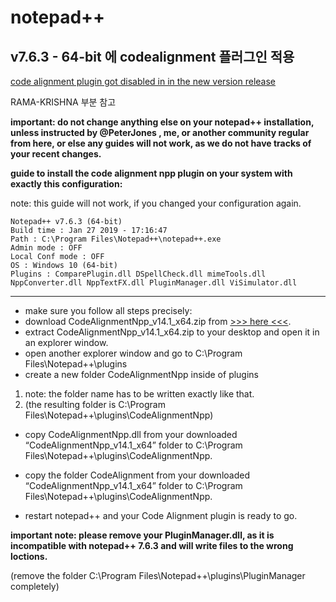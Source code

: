 # notepad++

## v7.6.3 - 64-bit 에 codealignment 플러그인 적용

[code alignment plugin got disabled in in the new version release](https://notepad-plus-plus.org/community/topic/17125/code-alignment-plugin-got-disabled-in-in-the-new-version-release)

RAMA-KRISHNA 부분 참고

**important: do not change anything else on your notepad++ installation, unless instructed by @PeterJones , me, or another community regular from here, or else any guides will not work, as we do not have tracks of your recent changes.**

**guide to install the code alignment npp plugin on your system with exactly this configuration:**

note: this guide will not work, if you changed your configuration again.

```
Notepad++ v7.6.3 (64-bit)
Build time : Jan 27 2019 - 17:16:47
Path : C:\Program Files\Notepad++\notepad++.exe
Admin mode : OFF
Local Conf mode : OFF
OS : Windows 10 (64-bit)
Plugins : ComparePlugin.dll DSpellCheck.dll mimeTools.dll NppConverter.dll NppTextFX.dll PluginManager.dll ViSimulator.dll
```
-----------------------------------------

- make sure you follow all steps precisely:
- download CodeAlignmentNpp_v14.1_x64.zip from [>>> here <<<](https://github.com/cpmcgrath/codealignment/releases/download/v14.1/CodeAlignmentNpp_v14.1_x64.zip).
- extract CodeAlignmentNpp_v14.1_x64.zip to your desktop and open it in an explorer window.
- open another explorer window and go to C:\Program Files\Notepad++\plugins
- create a new folder CodeAlignmentNpp inside of plugins
1. note: the folder name has to be written exactly like that.
1. (the resulting folder is C:\Program Files\Notepad++\plugins\CodeAlignmentNpp)

- copy CodeAlignmentNpp.dll from your downloaded “CodeAlignmentNpp_v14.1_x64” folder to C:\Program Files\Notepad++\plugins\CodeAlignmentNpp.

- copy the folder CodeAlignment from your downloaded “CodeAlignmentNpp_v14.1_x64” folder to C:\Program Files\Notepad++\plugins\CodeAlignmentNpp.

- restart notepad++ and your Code Alignment plugin is ready to go.

**important note: please remove your PluginManager.dll, as it is incompatible with notepad++ 7.6.3 and will write files to the wrong loctions.**

(remove the folder C:\Program Files\Notepad++\plugins\PluginManager completely)

